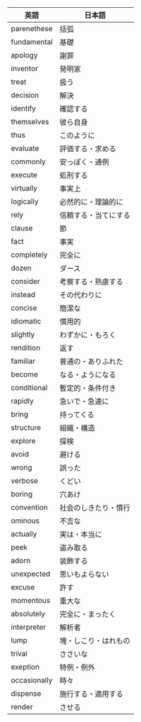 |英語|日本語|
|----|------|
|parenethese|括弧|
|fundamental|基礎|
|apology|謝罪|
|inventor|発明家|
|treat|扱う|
|decision|解決|
|identify|確認する|
|themselves|彼ら自身|
|thus|このように|
|evaluate|評価する・求める|
|commonly|安っぽく・通例|
|execute|処刑する|
|virtually|事実上|
|logically|必然的に・理論的に|
|rely|信頼する・当てにする|
|clause|節|
|fact|事実|
|completely|完全に|
|dozen|ダース|
|consider|考察する・熟慮する|
|instead|その代わりに|
|concise|簡潔な|
|idiomatic|慣用的|
|slightly|わずかに・もろく|
|rendition|返す|
|familiar|普通の・ありふれた|
|become|なる・ようになる|
|conditional|暫定的・条件付き|
|rapidly|急いで・急速に|
|bring|持ってくる|
|structure|組織・構造|
|explore|探検|
|avoid|避ける|
|wrong|誤った|
|verbose|くどい|
|boring|穴あけ|
|convention|社会のしきたり・慣行|
|ominous|不吉な|
|actually|実は・本当に|
|peek|盗み取る|
|adorn|装飾する|
|unexpected|思いもよらない|
|excuse|許す|
|momentous|重大な|
|absolutely|完全に・まったく|
|interpreter|解析者|
|lump|塊・しこり・はれもの|
|trival|ささいな|
|exeption|特例・例外|
|occasionally|時々|
|dispense|施行する・適用する|
|render|させる|

